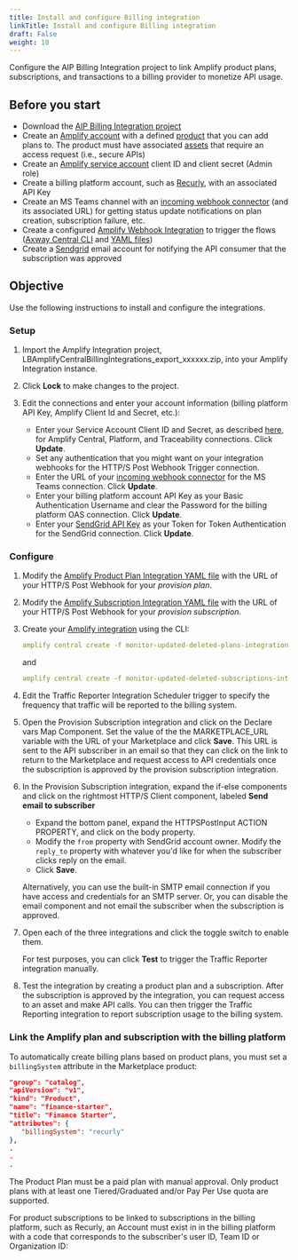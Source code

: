 ```yaml
---
title: Install and configure Billing integration
linkTitle: Install and configure Billing integration
draft: False
weight: 10
---
```

Configure the AIP Billing Integration project to link Amplify product plans, subscriptions, and transactions to a billing provider to monetize API usage.  

## Before you start

* Download the [AIP Billing Integration project](https://lbfiletest.s3.amazonaws.com/billingintegration/LBAmplifyCentralBillingIntegrations_V10_NO_Creds.zip)
* Create an [Amplify account](https://docs.axway.com/bundle/platform-management/page/docs/getting_started_with_amplify_platform_management/sign_up/index.html) with a defined [product](/docs/manage_product_foundry) that you can add plans to. The product must have associated [assets](/docs/manage_unified_catalog/discover-and-consume-catalog-assets) that require an access request (i.e., secure APIs)
* Create an [Amplify service account](https://docs.axway.com/bundle/platform-management/page/docs/management_guide/organizations/managing_organizations/managing_service_accounts/index.html) client ID and client secret (Admin role)
* Create a billing platform account, such as [Recurly](https://recurly.com/), with an associated API Key
* Create an MS Teams channel with an [incoming webhook connector](https://learn.microsoft.com/en-us/microsoftteams/platform/webhooks-and-connectors/how-to/add-incoming-webhook) (and its associated URL) for getting status update notifications on plan creation, subscription failure, etc.
* Create a configured [Amplify Webhook Integration](/docs/integrate_with_central/webhook) to trigger the flows ([Axway Central CLI](/docs/integrate_with_central/cli_central) and [YAML files](https://gist.github.com/lbrenman/ba8733b78141e0ebf6de88404af12625))
* Create a [Sendgrid](https://sendgrid.com/) email account for notifying the API consumer that the subscription was approved

## Objective

Use the following instructions to install and configure the integrations.

### Setup

1. Import the Amplify Integration project, LBAmplifyCentralBillingIntegrations_export_xxxxxx.zip, into your Amplify Integration instance.
2. Click **Lock** to make changes to the project.
3. Edit the connections and enter your account information (billing platform API Key, Amplify Client Id and Secret, etc.):

    * Enter your Service Account Client ID and Secret, as described [here](https://blog.axway.com/product-insights/amplify-platform/application-integration/axway-amplify-platform-api-calls), for Amplify Central, Platform, and Traceability connections. Click **Update**. <br />
    * Set any authentication that you might want on your integration webhooks for the HTTP/S Post Webhook Trigger connection. <br />
    * Enter the URL of your [incoming webhook connector](https://learn.microsoft.com/en-us/microsoftteams/platform/webhooks-and-connectors/how-to/add-incoming-webhook) for the MS Teams connection. Click **Update**. <br />
    * Enter your billing platform account API Key as your Basic Authentication Username and clear the Password for the billing platform OAS connection. Click **Update**. <br />
    * Enter your [SendGrid API Key](https://docs.sendgrid.com/ui/account-and-settings/api-keys) as your Token for Token Authentication for the SendGrid connection. Click **Update**.

### Configure

1. Modify the [Amplify Product Plan Integration YAML file](https://gist.github.com/lbrenman/ba8733b78141e0ebf6de88404af12625#file-monitor-updated-deleted-plans-integration-yaml) with the URL of your HTTP/S Post Webhook for your *provision plan*.
2. Modify the [Amplify Subscription Integration YAML file](https://gist.github.com/lbrenman/ba8733b78141e0ebf6de88404af12625#file-monitor-updated-deleted-subscriptions-integration-yaml) with the URL of your HTTP/S Post Webhook for your *provision subscription*.
3. Create your [Amplify integration](https://blog.axway.com/product-insights/amplify-platform/central/create-an-amplify-central-integration-webhook-using-the-axway-cli) using the CLI:

    ```yaml
    amplify central create -f monitor-updated-deleted-plans-integration.yaml
    ```

    and

    ```yaml
    amplify central create -f monitor-updated-deleted-subscriptions-integration.yaml
    ```

4. Edit the Traffic Reporter Integration Scheduler trigger to specify the frequency that traffic will be reported to the billing system.
5. Open the Provision Subscription integration and click on the Declare vars Map Component. Set the value of the the MARKETPLACE_URL variable with the URL of your Marketplace and click **Save**. This URL is sent to the API subscriber in an email so that they can click on the link to return to the Marketplace and request access to API credentials once the subscription is approved by the provision subscription integration.
6. In the Provision Subscription integration, expand the if-else components and click on the rightmost HTTP/S Client component, labeled **Send email to subscriber**

    * Expand the bottom panel, expand the HTTPSPostInput ACTION PROPERTY, and click on the body property. <br />
    * Modify the `from` property with SendGrid account owner. Modify the `reply_to` property with whatever you'd like for when the subscriber clicks reply on the email. <br />
    * Click **Save**.

    Alternatively, you can use the built-in SMTP email connection if you have access and credentials for an SMTP server. Or, you can disable the email component and not email the subscriber when the subscription is approved.

7. Open each of the three integrations and click the toggle switch to enable them.

    For test purposes, you can click **Test** to trigger the Traffic Reporter integration manually.

8. Test the integration by creating a product plan and a subscription. After the subscription is approved by the integration, you can request access to an asset and make API calls. You can then trigger the Traffic Reporting integration to report subscription usage to the billing system.

### Link the Amplify plan and subscription with the billing platform

 To automatically create billing plans based on product plans, you must set a `billingSystem` attribute in the Marketplace product:

 ```json
 "group": "catalog",
"apiVersion": "v1",
"kind": "Product",
"name": "finance-starter",
"title": "Finance Starter",
"attributes": {
    "billingSystem": "recurly"
},
.
.
.
```

The Product Plan must be a paid plan with manual approval. Only product plans with at least one Tiered/Graduated and/or Pay Per Use quota are supported.

For product subscriptions to be linked to subscriptions in the billing platform, such as Recurly, an Account must exist in in the billing platform with a code that corresponds to the subscriber's user ID, Team ID or Organization ID:
